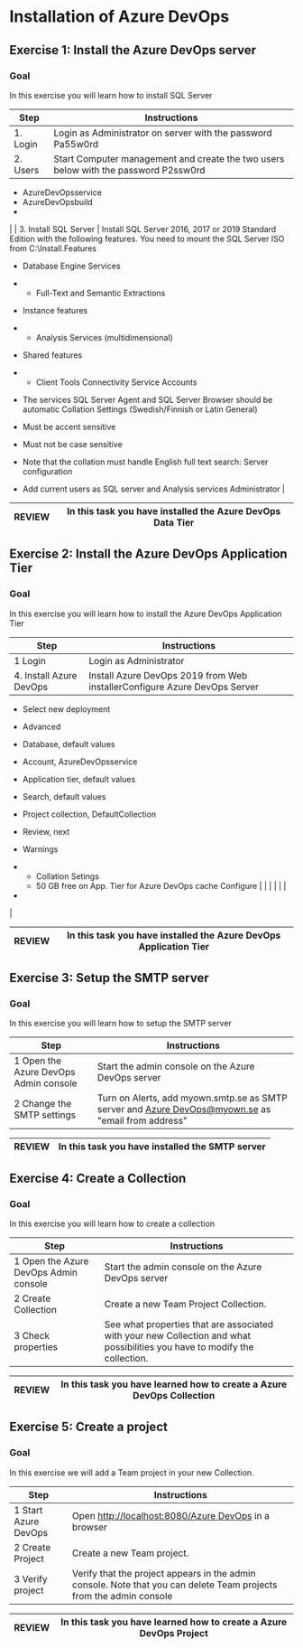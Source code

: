 # Installation of Azure DevOps

## Exercise 1: Install the Azure DevOps server

### Goal 
In this exercise you will learn how to install SQL Server 

| Step | Instructions |
| --- | --- |
| 1. Login | Login as Administrator on server with the password Pa55w0rd |
| 2. Users | Start Computer management and create the two users below with the password P2ssw0rd
- AzureDevOpsservice
- AzureDevOpsbuild
-
 |
| 3. Install SQL Server | Install SQL Server 2016, 2017 or 2019 Standard Edition with the following features. You need to mount the SQL Server ISO from C:\Install.Features
- Database Engine Services

-
  - Full-Text and Semantic Extractions

- Instance features

-
  - Analysis Services (multidimensional)

- Shared features

-
  - Client Tools Connectivity
Service Accounts
- The services SQL Server Agent and SQL Server Browser should be automatic
Collation Settings (Swedish/Finnish or Latin General)
- Must be accent sensitive
- Must not be case sensitive
- Note that the collation must handle English full text search:
Server configuration
- Add current users as SQL server and Analysis services Administrator
 |

| REVIEW | In this task you have installed the Azure DevOps Data Tier |
| --- | --- |

## Exercise 2: Install the Azure DevOps Application Tier

### Goal 
In this exercise you will learn how to install the Azure DevOps Application Tier 

| Step | Instructions |
| --- | --- |
| 1 Login | Login as Administrator |
| 4. Install Azure DevOps | Install Azure DevOps 2019 from Web installerConfigure Azure DevOps Server
- Select new deployment
- Advanced
- Database, default values
- Account, AzureDevOpsservice
- Application tier, default values
- Search, default values
- Project collection, DefaultCollection
- Review, next
- Warnings

-
  - Collation Setings
  - 50 GB free on App. Tier for Azure DevOps cache
Configure |
|   |   |
|   |
-
 |

| REVIEW | In this task you have installed the Azure DevOps Application Tier |
| --- | --- |

## Exercise 3: Setup the SMTP server

### Goal 
In this exercise you will learn how to setup the SMTP server 

| Step | Instructions |
| --- | --- |
| 1 Open the Azure DevOps Admin console | Start the admin console on the Azure DevOps server |
| 2 Change the SMTP settings | Turn on Alerts, add myown.smtp.se as SMTP server and [Azure DevOps@myown.se](mailto:tfs@myown.se)  as &quot;email from address&quot;   |

| REVIEW | In this task you have installed the SMTP server |
| --- | --- |

## Exercise 4: Create a Collection

### Goal  
In this exercise you will learn how to create a collection 

| Step | Instructions |
| --- | --- |
| 1 Open the Azure DevOps Admin console | Start the admin console on the Azure DevOps server |
| 2 Create Collection | Create a new Team Project Collection. |
| 3 Check properties | See what properties that are associated with your new Collection and what possibilities you have to modify the collection. |

| REVIEW | In this task you have learned how to create a Azure DevOps Collection |
| --- | --- |

## Exercise 5: Create a project

### Goal 
In this exercise we will add a Team project in your new Collection. 

| Step | Instructions |
| --- | --- |
| 1 Start Azure DevOps | Open [http://localhost:8080/Azure DevOps](http://localhost:8080/tfs) in a browser |
| 2 Create Project | Create a new Team project. |
| 3 Verify project | Verify that the project appears in the admin console. Note that you can delete Team projects from the admin console |

| REVIEW | In this task you have learned how to create a Azure DevOps Project |
| --- | --- |
